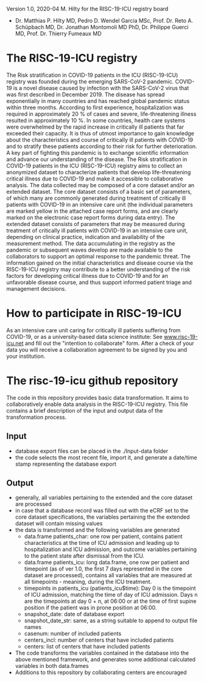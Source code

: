 Version 1.0, 2020-04 M. Hilty for the RISC-19-ICU registry board
* Dr. Matthias P. Hilty MD, Pedro D. Wendel Garcia MSc, Prof. Dr. Reto A. Schüpbach MD, Dr. Jonathan Montomoli MD PhD, Dr. Philippe Guerci MD, Prof. Dr. Thierry Fumeaux MD
# The RISC-19-ICU registry
The Risk stratification in COVID-19 patients in the ICU (RISC-19-ICU) registry was founded during the emerging SARS-CoV-2 pandemic. COVID-19 is a novel disease caused by infection with the SARS-CoV-2 virus that was first described in December 2019. The disease has spread exponentially in many countries and has reached global pandemic status within three months. According to first experience, hospitalization was required in approximately 20 % of cases and severe, life-threatening illness resulted in approximately 10 %. In some countries, health care systems were overwhelmed by the rapid increase in critically ill patients that far exceeded their capacity. It is thus of utmost importance to gain knowledge about the characteristics and course of critically ill patients with COVID-19 and to stratify these patients according to their risk for further deterioration. A key part of fighting this pandemic is to exchange scientific information and advance our understanding of the disease.
The Risk stratification in COVID-19 patients in the ICU (RISC-19-ICU) registry aims to collect an anonymized dataset to characterize patients that develop life-threatening critical illness due to COVID-19 and make it accessible to collaborative analysis.
The data collected may be composed of a core dataset and/or an extended dataset. The core dataset consists of a basic set of parameters, of which many are commonly generated during treatment of critically ill patients with COVID-19 in an intensive care unit (the individual parameters are marked yellow in the attached case report forms, and are clearly marked on the electronic case report forms during data entry). The extended dataset consists of parameters that may be measured during treatment of critically ill patients with COVID-19 in an intensive care unit, depending on clinical practice, indication and availability of the measurement method. The data accumulating in the registry as the pandemic or subsequent waves develop are made available to the collaborators to support an optimal response to the pandemic threat. The information gained on the initial characteristics and disease course via the RISC-19-ICU registry may contribute to a better understanding of the risk factors for developing critical illness due to COVID-19 and for an unfavorable disease course, and thus support informed patient triage and management decisions.
# How to participate in RISC-19-ICU
As an intensive care unit caring for critically ill patients suffering from COVID-19, or as a university-based data science institute:
See www.risc-19-icu.net and fill out the "intention to collaborate" form. After a check of your data you will receive a collaboration agreement to be signed by you and your institution.
# The risc-19-icu github repository
The code in this repository provides basic data transformation. It aims to collaboratively enable data analysis in the RISC-19-ICU registry. This file contains a brief description of the input and output data of the transformation process.
## Input
* database export files can be placed in the ./Input-data folder
* the code selects the most recent file, import it, and generate a date/time stamp representing the database export
## Output
* generally, all variables pertaining to the extended and the core dataset are processed
* in case that a database record was filled out with the eCRF set to the core dataset specifications, the variables pertaining the the extended dataset will contain missing values
* the data is transformed and the following variables are generated
  * data.frame patients_char: one row per patient, contains patient characteristics at the time of ICU admission and leading up to hospitalization and ICU admission, and outcome variables pertaining to the patient state after dismissal from the ICU.
  * data.frame patients_icu: long data.frame, one row per patient and timepoint (as of ver 1.0, the first 7 days represented in the core dataset are processed), contains all variables that are measured at all timepoints - meaning, during the ICU treatment.
  * timepoints in patients_icu (patients_icu$time): Day 0 is the timepoint of ICU admission, matching the time of day of ICU admission. Days n are the timepoints at day 0 + n, at 06:00 or at the time of first supine position if the patient was in prone position at 06:00.
  * snapshot_date: date of database export
  * snapshot_date_str: same, as a string suitable to append to output file names
  * casenum: number of included patients
  * centers_incl: number of centers that have included patients
  * centers: list of centers that have included patients
* The code transforms the variables contained in the database into the above mentioned framework, and generates some additional calculated variables in both data.frames
* Additions to this repository by collaborating centers are encouraged
